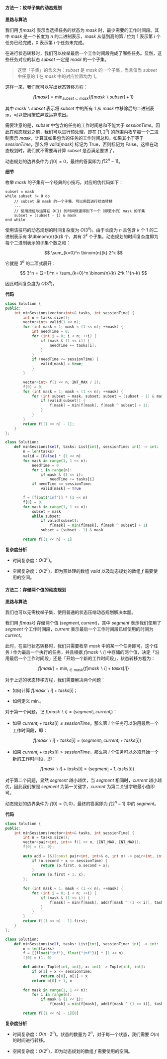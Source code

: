 #### 方法一：枚举子集的动态规划

**思路与算法**

我们用 $f[\textit{mask}]$ 表示当选择任务的状态为 $\textit{mask}$ 时，最少需要的工作时间段。其中 $\textit{mask}$ 是一个长度为 $n$ 的二进制表示，$\textit{mask}$ 从低到高的第 $i$ 位为 $1$ 表示第 $i$ 个任务已经完成，$0$ 表示第 $i$ 个任务未完成。

在进行状态转移时，我们可以枚举最后一个工作时间段完成了哪些任务。显然，这些任务对应的状态 $\textit{subset}$ 一定是 $\textit{mask}$ 的一个子集。

> 这里「子集」的含义为：$\textit{subset}$ 是 $\textit{mask}$ 的一个子集，当且仅当 $\textit{subset}$ 中任意的 $1$ 在 $\textit{mask}$ 中的对应位置均为 $1$。

这样一来，我们就可以写出状态转移方程：

$$
f[\textit{mask}] = \min_{\textit{subset} \subset \textit{mask}} \{ f[\textit{mask} \backslash \textit{subset}] + 1 \}
$$

其中 $\textit{mask} \backslash \textit{subset}$ 表示将 $\textit{subset}$ 中的所有 $1$ 从 $\textit{mask}$ 中移除后的二进制表示，可以使用按位异或运算求出。

需要注意的是，$\textit{subset}$ 中包含的任务的工作时间总和不能大于 $\textit{sessionTime}$。因此在动态规划之前，我们可以进行预处理，即在 $[1, 2^n)$ 的范围内枚举每一个二进制表示 $\textit{mask}$，计算其如果包含的任务的工作时间总和。如果其小于等于 $\textit{sessionTime}$，那么将 $\textit{valid}[\textit{mask}]$ 标记为 $\text{True}$，否则标记为 $\text{False}$。这样在动态规划时，我们就不需要再计算 $\textit{subset}$ 是否满足要求了。

动态规划的边界条件为 $f[0] = 0$，最终的答案即为 $f[2^n - 1]$。

**细节**

枚举 $\textit{mask}$ 的子集有一个经典的小技巧，对应的伪代码如下：

```
subset = mask
while subset != 0 do
    // subset 是 mask 的一个子集，可以用其进行状态转移
    ...
    // 使用按位与运算在 O(1) 的时间快速得到下一个（即更小的）mask 的子集
    subset = (subset - 1) & mask
end while
```

使用该技巧的动态规划的时间复杂度为 $O(3^n)$。由于长度为 $n$ 且包含 $k$ 个 $1$ 的二进制表示有 $\dbinom{n}{k}$ 个，其有 $2^k$ 个子集。动态规划的时间复杂度即为每个二进制表示的子集个数之和：

$$
\sum_{k=0}^n \binom{n}{k} 2^k
$$

它就是 $3^n$ 的二项式展开：

$$
3^n = (2+1)^n = \sum_{k=0}^n \binom{n}{k} 2^k 1^{n-k}
$$

因此时间复杂度为 $O(3^n)$。

**代码**

```C++ [sol1-C++]
class Solution {
public:
    int minSessions(vector<int>& tasks, int sessionTime) {
        int n = tasks.size();
        vector<int> valid(1 << n);
        for (int mask = 1; mask < (1 << n); ++mask) {
            int needTime = 0;
            for (int i = 0; i < n; ++i) {
                if (mask & (1 << i)) {
                    needTime += tasks[i];
                }
            }
            if (needTime <= sessionTime) {
                valid[mask] = true;
            }
        }

        vector<int> f(1 << n, INT_MAX / 2);
        f[0] = 0;
        for (int mask = 1; mask < (1 << n); ++mask) {
            for (int subset = mask; subset; subset = (subset - 1) & mask) {
                if (valid[subset]) {
                    f[mask] = min(f[mask], f[mask ^ subset] + 1);
                }
            }
        }
        return f[(1 << n) - 1];
    }
};
```

```Python [sol1-Python3]
class Solution:
    def minSessions(self, tasks: List[int], sessionTime: int) -> int:
        n = len(tasks)
        valid = [False] * (1 << n)
        for mask in range(1, 1 << n):
            needTime = 0
            for i in range(n):
                if mask & (1 << i):
                    needTime += tasks[i]
            if needTime <= sessionTime:
                valid[mask] = True

        f = [float("inf")] * (1 << n)
        f[0] = 0
        for mask in range(1, 1 << n):
            subset = mask
            while subset:
                if valid[subset]:
                    f[mask] = min(f[mask], f[mask ^ subset] + 1)
                subset = (subset - 1) & mask
        
        return f[(1 << n) - 1]
```

**复杂度分析**

- 时间复杂度：$O(3^n)$。

- 空间复杂度：$O(2^n)$，即为预处理的数组 $\textit{valid}$ 以及动态规划的数组 $f$ 需要使用的空间。

#### 方法二：存储两个值的动态规划

**思路与算法**

我们也可以无需枚举子集，使用普通的状态压缩动态规划解决本题。

我们用 $f[\textit{mask}]$ 存储两个值 $(\textit{segment}, \textit{current})$，其中 $\textit{segment}$ 表示我们使用了 $\textit{segment}$ 个工作时间段，$\textit{current}$ 表示最后一个工作时间段已经使用的时间为 $\textit{current}$。

此时，在进行状态转移时，我们只需要枚举 $\textit{mask}$ 中的某一个任务即可。这个任务 $i$ 作为最后一个执行的任务，并且根据 $f[\textit{mask} \backslash i]$ 中存储的两个值，决定「沿用最后一个工作时间段」还是「开始一个新的工作时间段」，状态转移方程为：

$$
f[\textit{mask}] = \min_{i \in \textit{mask}} \{ f[\textit{mask} \backslash i] + \textit{tasks}[i] \}
$$

对于上述的状态转移方程，我们需要解决两个问题：

- 如何计算 $f[\textit{mask} \backslash i] + \textit{tasks}[i]$；

- 如何定义 $\min$。

对于第一个问题，记 $f[\textit{mask} \backslash i] = (\textit{segment}_i, \textit{current}_i)$：

- 如果 $\textit{current}_i + \textit{tasks}[i] \leq \textit{sessionTime}$，那么第 $i$ 个任务可以沿用最后一个工作时间段，即：

    $$
    f[\textit{mask} \backslash i] + \textit{tasks}[i] = (\textit{segment}_i, \textit{current}_i + \textit{tasks}[i])
    $$

- 如果 $\textit{current}_i + \textit{tasks}[i] > \textit{sessionTime}$，那么第 $i$ 个任务可以必须开始一个新的工作时间段，即：

    $$
    f[\textit{mask} \backslash i] + \textit{tasks}[i] = (\textit{segment}_i + 1, \textit{tasks}[i])
    $$

对于第二个问题，显然 $\textit{segment}$ 越小越优，当 $\textit{segment}$ 相同时，$\textit{current}$ 越小越优，因此我们按照 $\textit{segment}$ 为第一关键字，$\textit{current}$ 为第二关键字取最小值即可。

动态规划的边界条件为 $f[0] = (1, 0)$，最终的答案即为 $f[2^n - 1]$ 中的 $\textit{segment}$。

**代码**

```C++ [sol2-C++]
class Solution {
public:
    int minSessions(vector<int>& tasks, int sessionTime) {
        int n = tasks.size();
        vector<pair<int, int>> f(1 << n, {INT_MAX, INT_MAX});
        f[0] = {1, 0};
        
        auto add = [&](const pair<int, int>& o, int x) -> pair<int, int> {
            if (o.second + x <= sessionTime) {
                return {o.first, o.second + x};
            }
            return {o.first + 1, x};
        };
        
        for (int mask = 1; mask < (1 << n); ++mask) {
            for (int i = 0; i < n; ++i) {
                if (mask & (1 << i)) {
                    f[mask] = min(f[mask], add(f[mask ^ (1 << i)], tasks[i]));
                }
            }
        }
        return f[(1 << n) - 1].first;
    }
};
```

```Python [sol2-Python3]
class Solution:
    def minSessions(self, tasks: List[int], sessionTime: int) -> int:
        n = len(tasks)
        f = [(float("inf"), float("inf"))] * (1 << n)
        f[0] = (1, 0)

        def add(o: Tuple[int, int], x: int) -> Tuple[int, int]:
            if o[1] + x <= sessionTime:
                return o[0], o[1] + x
            return o[0] + 1, x
        
        for mask in range(1, 1 << n):
            for i in range(n):
                if mask & (1 << i):
                    f[mask] = min(f[mask], add(f[mask ^ (1 << i)], tasks[i]))
        
        return f[(1 << n) - 1][0]
```

**复杂度分析**

- 时间复杂度：$O(n \cdot 2^n)$。状态的数量为 $2^n$，对于每一个状态，我们需要 $O(n)$ 的时间进行转移。

- 空间复杂度：$O(2^n)$，即为动态规划的数组 $f$ 需要使用的空间。